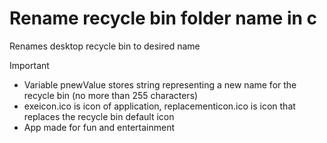 # Rename recycle bin folder name in c
Renames desktop recycle bin to desired name


> [!IMPORTANT]
> * Variable pnewValue stores string representing a new name for the recycle bin (no more than 255 characters)
> * exeicon.ico is icon of application, replacementicon.ico is icon that replaces the recycle bin default icon
> * App made for fun and entertainment